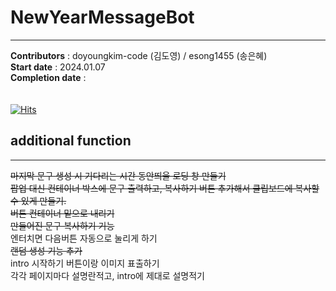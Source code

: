 # NewYearMessageBot
---               
__Contributors__ : doyoungkim-code (김도영) / esong1455 (송은혜) <br>
__Start date__ : 2024.01.07 <br>
__Completion date__ : <br><br><br>
[![Hits](https://hits.seeyoufarm.com/api/count/incr/badge.svg?url=https%3A%2F%2Fgithub.com%2Fesong1455%2FnewyearMessageBot&count_bg=%2362DB6C&title_bg=%23555555&icon=&icon_color=%23E7E7E7&title=%EC%A1%B0%ED%9A%8C&edge_flat=false)](https://hits.seeyoufarm.com) 

## additional function
---
~~마지막 문구 생성 시 기다리는 시간 동안띄울 로딩 창 만들기~~ <br>
~~팝업 대신 컨테이너 박스에 문구 출력하고, 복사하기 버튼 추가해서 클립보드에 복사할 수 있게 만들기.~~ <br>
~~버튼 컨테이너 밑으로 내리기~~ <br>
~~만들어진 문구 복사하기 기능~~ <br>
엔터치면 다음버튼 자동으로 눌리게 하기 <br>
~~랜덤 생성 기능 추가~~ <br>
intro 시작하기 버튼이랑 이미지 표출하기 <br>
각각 페이지마다 설명란적고, intro에 제대로 설명적기
